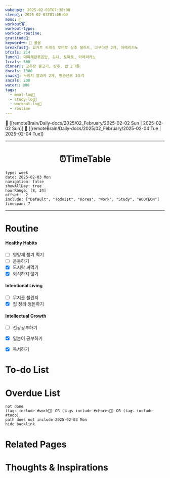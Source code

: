```yaml
---
wakeup🌞: 2025-02-03T07:30:00
sleep🌜: 2025-02-03T01:00:00
mood: 🥱
workout🏋️: 
workout-type: 
workout-routine: 
gratitude🙏: 
keyword🗝️: 🐷 꿀꿀
breakfast🍳: 요거트 드레싱 토마토 상추 샐러드, 고구마전 2개, 아메리카노
bfcals: 214
lunch🍚: 대파계란볶음밥, 김치, 토마토, 아메리카노
lccals: 580
dinner🥗: 고추장 불고기, 상추, 밥 2그릇
dncals: 1300
snack🍬: 누룽지 쌀과자 2개, 땅콩샌드 3조각
sncals: 200
water💧: 800
tags:
  - meal-log📝
  - study-log📓
  - workout-log💪
  - routine
---
```


🔺 [[remoteBrain/Daily-docs/2025/02_February/2025-02-02 Sun | 2025-02-02 Sun]]
🔻 [[remoteBrain/Daily-docs/2025/02_February/2025-02-04 Tue | 2025-02-04 Tue]]
___
<h1> <center>⏰TimeTable </center> </h1>

```gEvent
type: week
date: 2025-02-03 Mon
navigation: false
showAllDay: true
hourRange: [8, 24]
offset: -2
include: ["Default", "Todoist", "Korea", "Work", "Study", "WOOYEON"]
timespan: 7
```

--- 


# Routine 

####  Healthy Habits
- [ ] 영양제 챙겨 먹기
- [ ] 운동하기
- [x] 도시락 싸먹기
- [x] 외식하지 않기

####  Intentional Living 
- [ ] 무지출 챌린지 
- [x] 집 정리·정돈하기

#### Intellectual Growth
- [ ] 전공공부하기
- [x] 일본어 공부하기
- [x] 독서하기



# To-do List


# Overdue List
```tasks
not done
(tags include #work💼) OR (tags include #chores🧺) OR (tags include #todo)
path does not include 2025-02-03 Mon
hide backlink
```

# Related Pages



# Thoughts & Inspirations

